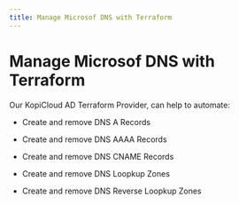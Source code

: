 ```yaml
---
title: Manage Microsof DNS with Terraform
---
```


# Manage Microsof DNS with Terraform

Our KopiCloud AD Terraform Provider, can help to automate:

- Create and remove DNS A Records

- Create and remove DNS AAAA Records

- Create and remove DNS CNAME Records

- Create and remove DNS Loopkup Zones

- Create and remove DNS Reverse Loopkup Zones

